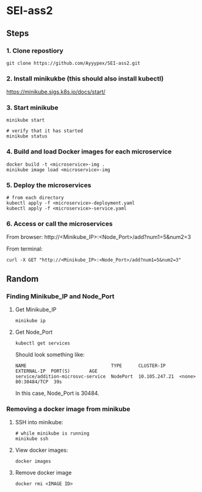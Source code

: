 # SEI-ass2
## Steps
### 1. Clone repostiory
```shell
git clone https://github.com/Ayyypex/SEI-ass2.git
```

### 2. Install minikukbe (this should also install kubectl)
https://minikube.sigs.k8s.io/docs/start/

### 3. Start minikube
```shell
minikube start

# verify that it has started
minikube status
```

### 4. Build and load Docker images for each microservice
```shell
docker build -t <microservice>-img .
minikube image load <microservice>-img
```

### 5. Deploy the microservices
```shell
# from each directory
kubectl apply -f <microservice>-deployment.yaml
kubectl apply -f <microservice>-service.yaml
```

### 6. Access or call the microservices
From browser: http://<Minikube_IP>:<Node_Port>/add?num1=5&num2=3

From terminal: 
```shell
curl -X GET "http://<Minikube_IP>:<Node_Port>/add?num1=5&num2=3"
```
## Random
### Finding Minikube_IP and Node_Port
1. Get Minikube_IP
    ```shell
    minikube ip
    ```
2. Get Node_Port
    ```shell
    kubectl get services
    ```
    Should look something like:
    ```shell
    NAME                               TYPE      CLUSTER-IP     EXTERNAL-IP  PORT(S)       AGE
    service/addition-microsvc-service  NodePort  10.105.247.21  <none>       80:30484/TCP  39s
    ```
    In this case, Node_Port is 30484.


### Removing a docker image from minikube
1. SSH into minikube:
    ```shell
    # while minikube is running
    minikube ssh
    ```
2. View docker images:
    ```shell
    docker images
    ```
3. Remove docker image
    ```shell
    docker rmi <IMAGE ID>
    ```
